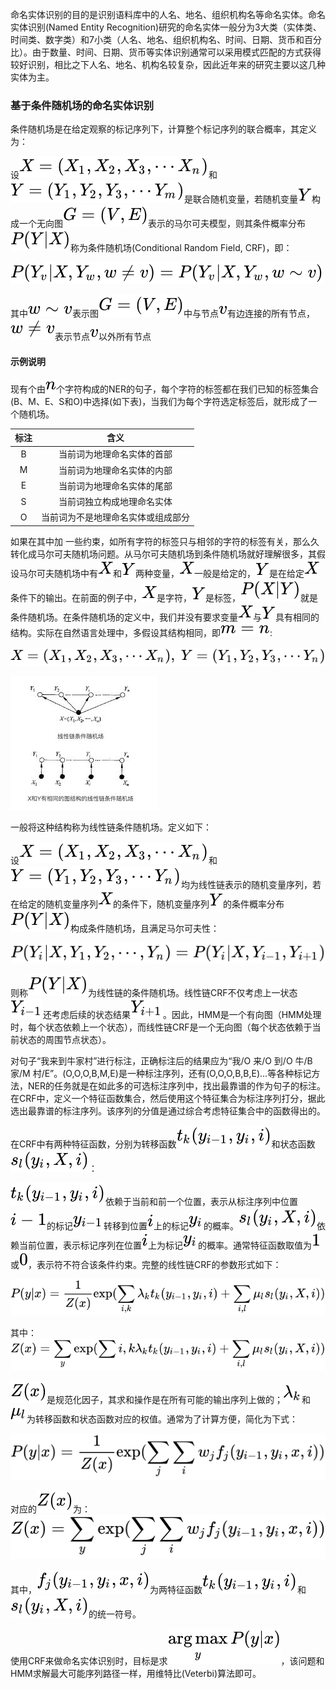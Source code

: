 命名实体识别的目的是识别语料库中的人名、地名、组织机构名等命名实体。命名实体识别(Named Entity Recognition)研究的命名实体一般分为3大类（实体类、时间类、数字类）和7小类（人名、地名、组织机构名、时间、日期、货币和百分比）。由于数量、时间、日期、货币等实体识别通常可以采用模式匹配的方式获得较好识别，相比之下人名、地名、机构名较复杂，因此近年来的研究主要以这几种实体为主。

<a name="94f3183a"></a>
### 基于条件随机场的命名实体识别

条件随机场是在给定观察的标记序列下，计算整个标记序列的联合概率，其定义为：

设![](./img/c1322bc05ef6e2680b436e5f69bd157e.svg)和![](./img/59711dbcce0e033fb0b62c7f05295eb0.svg)是联合随机变量，若随机变量![](./img/57cec4137b614c87cb4e24a3d003a3e0.svg)构成一个无向图![](./img/9e9992d6bf50b7580f971487c466a8cb.svg)表示的马尔可夫模型，则其条件概率分布![](./img/7082016653a57c45dae6f7d57ceea8ba.svg)称为条件随机场(Conditional Random Field, CRF)，即：

![](./img/5048c6bc4eea91143ce157b12960ed58.svg)

其中![](./img/97ad5d0db763666c52995c1faa5d9338.svg)表示图![](./img/9e9992d6bf50b7580f971487c466a8cb.svg)中与节点![](./img/9e3669d19b675bd57058fd4664205d2a.svg)有边连接的所有节点，![](./img/bcd09b60cdcbd07a0987b59226254e3a.svg)表示节点![](./img/9e3669d19b675bd57058fd4664205d2a.svg)以外所有节点

<a name="cd6a5173"></a>
#### 示例说明

现有个由![](./img/7b8b965ad4bca0e41ab51de7b31363a1.svg)个字符构成的NER的句子，每个字符的标签都在我们已知的标签集合(B、M、E、S和O)中选择(如下表)，当我们为每个字符选定标签后，就形成了一个随机场。

| 标注 | 含义 |
| :---: | :---: |
| B | 当前词为地理命名实体的首部 |
| M | 当前词为地理命名实体的内部 |
| E | 当前词为地理命名实体的尾部 |
| S | 当前词独立构成地理命名实体 |
| O | 当前词为不是地理命名实体或组成部分 |


如果在其中加 一些约束，如所有字符的标签只与相邻的字符的标签有关，那么久转化成马尔可夫随机场问题。从马尔可夫随机场到条件随机场就好理解很多，其假设马尔可夫随机场中有![](./img/02129bb861061d1a052c592e2dc6b383.svg)和![](./img/57cec4137b614c87cb4e24a3d003a3e0.svg)两种变量，![](./img/02129bb861061d1a052c592e2dc6b383.svg)一般是给定的，![](./img/57cec4137b614c87cb4e24a3d003a3e0.svg)是在给定![](./img/02129bb861061d1a052c592e2dc6b383.svg)条件下的输出。在前面的例子中，![](./img/02129bb861061d1a052c592e2dc6b383.svg)是字符，![](./img/57cec4137b614c87cb4e24a3d003a3e0.svg)是标签，![](./img/c477e084449219b9224ec1bea807d412.svg)就是条件随机场。在条件随机场的定义中，我们并没有要求变量![](./img/02129bb861061d1a052c592e2dc6b383.svg)与![](./img/57cec4137b614c87cb4e24a3d003a3e0.svg)具有相同的结构。实际在自然语言处理中，多假设其结构相同，即![](./img/a193ebc083b4745370f6f1343383d9cc.svg):

![](./img/21078392058594301fa4cce7b60958ae.svg)

![NER.jpg](./img/1599014623518-6d768a06-84e7-4336-9744-61a0ecd5a2c7.jpeg)

一般将这种结构称为线性链条件随机场。定义如下：

设![](./img/c1322bc05ef6e2680b436e5f69bd157e.svg)和![](./img/6529e709617bc0d82b659bb5aab903be.svg)均为线性链表示的随机变量序列，若在给定的随机变量序列![](./img/02129bb861061d1a052c592e2dc6b383.svg)的条件下，随机变量序列![](./img/57cec4137b614c87cb4e24a3d003a3e0.svg)的条件概率分布![](./img/7082016653a57c45dae6f7d57ceea8ba.svg)构成条件随机场，且满足马尔可夫性：

![](./img/e773c097b5ff8950b8e90958d73f6299.svg)

则称![](./img/7082016653a57c45dae6f7d57ceea8ba.svg)为线性链的条件随机场。线性链CRF不仅考虑上一状态![](./img/2de8f43b7d82e53fb10d6ba925cfc26d.svg)还考虑后续的状态结果![](./img/409959163b3f53131379f33f14907584.svg)。因此，HMM是一个有向图（HMM处理时，每个状态依赖上一个状态），而线性链CRF是一个无向图（每个状态依赖于当前状态的周围节点状态）。

对句子“我来到牛家村”进行标注，正确标注后的结果应为“我/O 来/O 到/O 牛/B 家/M 村/E”。(O,O,O,B,M,E)是一种标注序列，还有(O,O,O,B,B,E)...等各种标记方法，NER的任务就是在如此多的可选标注序列中，找出最靠谱的作为句子的标注。在CRF中，定义一个特征函数集合，然后使用这个特征集合为标注序列打分，据此选出最靠谱的标注序列。该序列的分值是通过综合考虑特征集合中的函数得出的。

在CRF中有两种特征函数，分别为转移函数![](./img/7c722f8c34f0a549e7e0c1cd9fc7dfc7.svg)和状态函数![](./img/117cd5a6b6867f85ec795cf838573eef.svg)：

![](./img/7c722f8c34f0a549e7e0c1cd9fc7dfc7.svg)依赖于当前和前一个位置，表示从标注序列中位置![](./img/800ba394e806c049c98cf4b570d04c72.svg)的标记![](./img/05e46800d48d6d936fe4672c5bc94315.svg)转移到位置![](./img/865c0c0b4ab0e063e5caa3387c1a8741.svg)上的标记![](./img/8d62e469fb30ed435a668eb5c035b1f6.svg)的概率。![](./img/117cd5a6b6867f85ec795cf838573eef.svg)依赖当前位置，表示标记序列在位置![](./img/865c0c0b4ab0e063e5caa3387c1a8741.svg)上为标记![](./img/8d62e469fb30ed435a668eb5c035b1f6.svg)的概率。通常特征函数取值为![](./img/c4ca4238a0b923820dcc509a6f75849b.svg)或![](./img/cfcd208495d565ef66e7dff9f98764da.svg)，表示符不符合该条件约束。完整的线性链CRF的参数形式如下：

![](./img/70d57e0a89b76cd3566ecb76a8dc3651.svg)

其中：![](./img/126b3e2a9aaa57507b57cb83f4402d08.svg)

![](./img/7c88b30213fbdc9f978b41d661e84781.svg)是规范化因子，其求和操作是在所有可能的输出序列上做的；![](./img/8ff9c1b69b4201fec1b23780372d5cdf.svg)和![](./img/056e9bb1955287ebe0a18084752494cc.svg)为转移函数和状态函数对应的权值。通常为了计算方便，简化为下式：

![](./img/f8e20b8f19017e17e7e679b696083ad4.svg)

对应的![](./img/7c88b30213fbdc9f978b41d661e84781.svg)为：![](./img/adfef000a6be2063a7f176a6eb7351f5.svg)

其中，![](./img/bde6633939266bae8424ef56e96179a0.svg)为两特征函数![](./img/7c722f8c34f0a549e7e0c1cd9fc7dfc7.svg)和![](./img/117cd5a6b6867f85ec795cf838573eef.svg)的统一符号。

使用CRF来做命名实体识别时，目标是求![](./img/5faf9a2454ea7fedd6b068877e5d6d8b.svg)，该问题和HMM求解最大可能序列路径一样，用维特比(Veterbi)算法即可。
